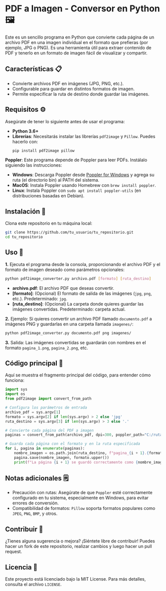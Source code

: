# PDF a Imagen - Conversor en Python 🖼️
Este es un sencillo programa en Python que convierte cada página de un archivo PDF en una imagen individual en el formato que prefieras (por ejemplo, JPG o PNG). Es una herramienta útil para extraer contenido de PDF y tenerlo en un formato de imagen fácil de visualizar y compartir.

## Características 📋
- Convierte archivos PDF en imágenes (JPG, PNG, etc.).
- Configurable para guardar en distintos formatos de imagen.
- Permite especificar la ruta de destino donde guardar las imágenes.

## Requisitos ⚙️
Asegúrate de tener lo siguiente antes de usar el programa:
- **Python 3.6+**
- **Librerías**: Necesitarás instalar las librerías `pdf2image` y `Pillow`. Puedes hacerlo con:
  ```bash
  pip install pdf2image pillow
  ```
**Poppler**: Este programa depende de Poppler para leer PDFs. Instálalo siguiendo las instrucciones:
- **Windows**: Descarga Poppler desde [Poppler for Windows](https://github.com/oschwartz10612/poppler-windows) y agrega su ruta (el directorio bin) al PATH del sistema.
- **MacOS**: Instala Poppler usando Homebrew con `brew install poppler`.
- **Linux**: Instala Poppler con `sudo apt install poppler-utils` (en distribuciones basadas en Debian).

## Instalación 🚀
Clona este repositorio en tu máquina local:
  ```bash
  git clone https://github.com/tu_usuario/tu_repositorio.git
  cd tu_repositorio
  ```

## Uso 📝
**1.** Ejecuta el programa desde la consola, proporcionando el archivo PDF y el formato de imagen deseado como parámetros opcionales:
  ```bash
  python pdf2image_converter.py archivo.pdf [formato] [ruta_destino]
  ```
  -  **archivo.pdf**: El archivo PDF que deseas convertir.
  -  **[formato]**: (Opcional) El formato de salida de las imágenes (`jpg`, `png`, etc.). Predeterminado: `jpg`.
  -  **[ruta_destino]**: (Opcional) La carpeta donde quieres guardar las imágenes convertidas. Predeterminado: carpeta actual.

**2.** Ejemplo: Si quieres convertir un archivo PDF llamado `documento.pdf` a imágenes PNG y guardarlas en una carpeta llamada `imagenes/`:

  ```bash
  python pdf2image_converter.py documento.pdf png imagenes/
  ```

**3.** Salida: Las imágenes convertidas se guardarán con nombres en el formato `pagina_1.png`, `pagina_2.png`, etc.

## Código principal 📜
Aquí se muestra el fragmento principal del código, para entender cómo funciona:

```python
import sys
import os
from pdf2image import convert_from_path

# Configura los parámetros de entrada
archivo_pdf = sys.argv[1]
formato = sys.argv[2] if len(sys.argv) > 2 else 'jpg'
ruta_destino = sys.argv[3] if len(sys.argv) > 3 else '.'

# Convierte cada página del PDF a imagen
paginas = convert_from_path(archivo_pdf, dpi=300, poppler_path="C:/ruta/a/poppler/bin")

# Guarda cada página con el formato y en la ruta especificada
for i, pagina in enumerate(paginas):
    nombre_imagen = os.path.join(ruta_destino, f"pagina_{i + 1}.{formato}")
    pagina.save(nombre_imagen, formato.upper())
    print(f"La página {i + 1} se guardó correctamente como {nombre_imagen}")

```

## Notas adicionales 🗒️
  - Precaución con rutas: Asegúrate de que `Poppler` esté correctamente configurado en tu sistema, especialmente en Windows, para evitar errores de conversión.
  - Compatibilidad de formatos: `Pillow` soporta formatos populares como `JPEG`, `PNG`, `BMP`, y otros.

## Contribuir 🤝
¿Tienes alguna sugerencia o mejora? ¡Siéntete libre de contribuir! Puedes hacer un fork de este repositorio, realizar cambios y luego hacer un pull request.

## Licencia 📄
Este proyecto está licenciado bajo la MIT License. Para más detalles, consulta el archivo `LICENSE`.